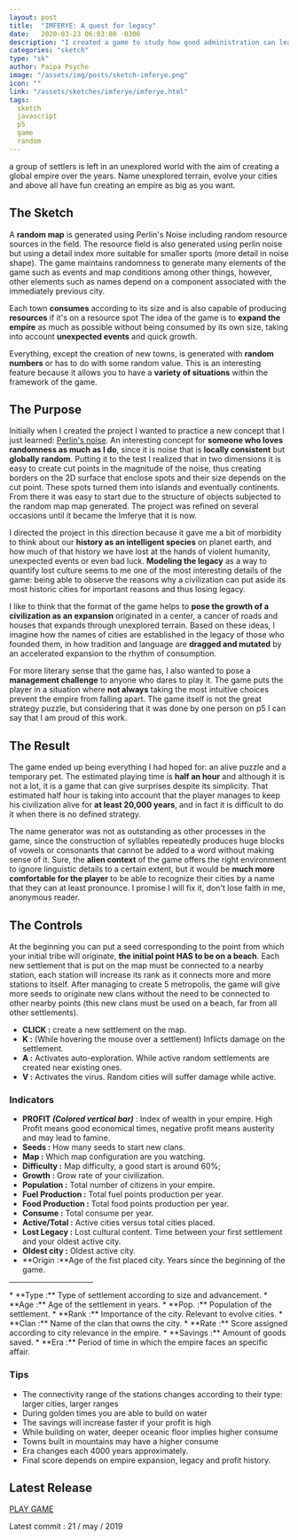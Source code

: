 ```yaml
---
layout: post
title:  "IMFERYE: A quest for legacy"
date:   2020-03-23 06:03:00 -0300
description: "I created a game to study how good administration can lead to bad stuff as well"
categories: "sketch"
type: "sk"
author: Paipa Psyche
image: "/assets/img/posts/sketch-imferye.png"
icon: ""
link: "/assets/sketches/imferye/imferye.html"
tags:
  sketch
  javascript
  p5
  game
  random
---
```

a group of settlers is left in an unexplored world with the aim of creating a global empire over the years. Name unexplored terrain, evolve your cities and above all have fun creating an empire as big as you want.
## The Sketch
A **random map** is generated using Perlin's Noise including random resource sources in the field. The resource field is also generated using perlin noise but using a detail index more suitable for smaller sports (more detail in noise shape). The game maintains randomness to generate many elements of the game such as events and map conditions among other things, however, other elements such as names depend on a component associated with the immediately previous city.

Each town **consumes** according to its size and is also capable of producing **resources** if it's on a resource spot The idea of the game is to **expand the empire** as much as possible without being consumed by its own size, taking into account **unexpected events** and quick growth.

Everything, except the creation of new towns, is generated with **random numbers** or has to do with some random value. This is an interesting feature because it allows you to have a **variety of situations** within the framework of the game.
## The Purpose
Initially when I created the project I wanted to practice a new concept that I just learned: [Perlin's noise](https://en.wikipedia.org/wiki/Perlin_noise). An interesting concept for **someone who loves randomness as much as I do**, since it is noise that is **locally consistent** but **globally random**. Putting it to the test I realized that in two dimensions it is easy to create cut points in the magnitude of the noise, thus creating borders on the 2D surface that enclose spots and their size depends on the cut point.
These spots turned them into islands and eventually continents. From there it was easy to start due to the structure of objects subjected to the random map map generated. The project was refined on several occasions until it became the Imferye that it is now.

I directed the project in this direction because it gave me a bit of morbidity to think about our **history as an intelligent species** on planet earth, and how much of that history we have lost at the hands of violent humanity, unexpected events or even bad luck. **Modeling the legacy** as a way to quantify lost culture seems to me one of the most interesting details of the game: being able to observe the reasons why a civilization can put aside its most historic cities for important reasons and thus losing legacy.

I like to think that the format of the game helps to **pose the growth of a civilization as an expansion** originated in a center, a cancer of roads and houses that expands through unexplored terrain. Based on these ideas, I imagine how the names of cities are established in the legacy of those who founded them, in how tradition and language are **dragged and mutated** by an accelerated expansion to the rhythm of consumption.

For more literary sense that the game has, I also wanted to pose a **management challenge** to anyone who dares to play it. The game puts the player in a situation where  **not always** taking  the most intuitive choices  prevent the empire from falling apart. The game itself is not the great strategy puzzle, but considering that it was done by one person on p5 I can say that I am proud of this work.

## The Result
The game ended up being everything I had hoped for: an alive puzzle and a temporary pet. The estimated playing time is **half an hour** and although it is not a lot, it is a game that can give surprises despite its simplicity. That estimated half hour is taking into account that the player manages to keep his civilization alive for **at least 20,000 years**, and in fact it is difficult to do it when there is no defined strategy.

The name generator was not as outstanding as other processes in the game, since the construction of syllables repeatedly produces huge blocks of vowels or consonants that cannot be added to a word without making sense of it. Sure, the **alien context** of the game offers the right environment to ignore linguistic details to a certain extent, but it would be **much more comfortable for the player** to be able to recognize their cities by a name that they can at least pronounce. I promise I will fix it, don't lose faith in me, anonymous reader.

## The Controls



At the beginning you can put a seed corresponding to the point from which your initial tribe will originate, **the initial point HAS to be on a beach**. Each new settlement that is put on the map must be connected to a nearby station, each station will increase its rank as it connects more and more stations to itself. After managing to create 5 metropolis, the game will give more seeds to originate new clans without the need to be connected to other nearby points (this new clans must be used on a beach, far from all other settlements).

* **CLICK :** create a new settlement on the map.
* **K :** (While hovering the mouse over a settlement) Inflicts damage on the settlement.
* **A :** Activates auto-exploration. While active random settlements are created near existing ones.
* **V :** Activates the virus. Random cities will suffer damage while active.



### Indicators

* **PROFIT _(Colored vertical bar)_** : Index of wealth in your empire. High Profit means good economical times, negative profit means austerity and may lead to famine.
* **Seeds :** How many seeds to start new clans.
* **Map :** Which map configuration are you watching.
* **Difficulty :** Map difficulty, a good start is around 60%;
* **Growth :** Grow rate of your civilization.
* **Population :** Total number of citizens in your empire.
* **Fuel Production :** Total fuel points production per year.
* **Food Production :** Total food points production per year.
* **Consume :** Total consume per year.
* **Active/Total :** Active cities versus total cities placed.
* **Lost Legacy :** Lost cultural content. Time between your first settlement and your oldest active city.
* **Oldest city :** Oldest active city.
* **Origin :**Age of the fist placed city. Years since the beginning of the game.
<hr class="line-content" style="width:30%"/>
* **Type :** Type of settlement according to size and advancement.
* **Age :** Age of the settlement in years.
* **Pop. :** Population of the settlement.
* **Rank :** Importance of the city. Relevant to evolve cities.
* **Clan :** Name of the clan that owns the city.
* **Rate :** Score assigned according to city relevance in the empire.
* **Savings :** Amount of goods saved.
* **Era :** Period of time in which the empire faces an specific affair.

### Tips
* The connectivity range of the stations changes according to their type: larger cities, larger ranges
* During golden times you are able to build on water
* The savings will increase faster if your profit is high
* While building on water, deeper oceanic floor implies higher consume
* Towns built in mountains may have a higher consume
* Era changes each 4000 years approximately.
* Final score depends on empire expansion, legacy and profit history.



## Latest Release
<a href="/assets/sketches/imferye/imferye.html" class="link-sketch">
<span >
PLAY GAME
</span>
</a>

Latest commit : 21  / may / 2019
